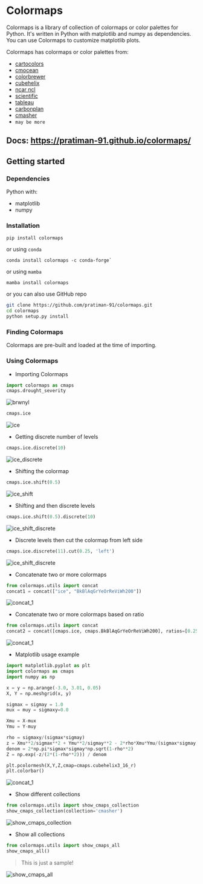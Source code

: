 # Colormaps
<!--- {: .fs-9 } -->

Colormaps is a library of collection of colormaps or color palettes for Python. It's written in Python with matplotlib and numpy as dependencies. You can use Colormaps to customize matplotlib plots.
<!---{: .fs-6 .fw-300 } -->

Colormaps has colormaps or color palettes from:

- [cartocolors](https://pratiman-91.github.io/colormaps/docs/cartocolors) 
- [cmocean](https://pratiman-91.github.io/colormaps/docs/cmocean)
- [colorbrewer](https://pratiman-91.github.io/colormaps/docs/colorbrewer)
- [cubehelix](https://pratiman-91.github.io/colormaps/docs/cubehelix)
- [ncar ncl](https://pratiman-91.github.io/colormaps/docs/ncar_ncl)
- [scientific](https://pratiman-91.github.io/colormaps/docs/scientific)
- [tableau](https://pratiman-91.github.io/colormaps/docs/tableau)
- [carbonplan](https://pratiman-91.github.io/colormaps/docs/carbonplan)
- [cmasher](https://pratiman-91.github.io/colormaps/docs/cmasher)
- `may be more`

Docs: https://pratiman-91.github.io/colormaps/
---

## Getting started

### Dependencies

Python with:

- matplotlib
- numpy

### Installation

```
pip install colormaps
```

or using `conda`

```
conda install colormaps -c conda-forge`
```

or using `mamba`

```
mamba install colormaps
```

or you can also use GitHub repo

```bash
git clone https://github.com/pratiman-91/colormaps.git
cd colormaps
python setup.py install
```

### Finding Colormaps

Colormaps are pre-built and loaded at the time of importing. 

### Using Colormaps

- Importing Colormaps

```python
import colormaps as cmaps
cmaps.drought_severity
```

![brwnyl](https://pratiman-91.github.io/colormaps/assets/images/ncar_ncl/drought_severity.png)

```python
cmaps.ice
```
![ice](https://pratiman-91.github.io/colormaps/assets/images/cmocean/ice.png)

- Getting discrete number of levels

```python
cmaps.ice.discrete(10)
```

![ice_discrete](https://pratiman-91.github.io/colormaps/assets/images/demo/ice_discrete_10.png)

- Shifting the colormap

```python
cmaps.ice.shift(0.5)
```

![ice_shift](https://pratiman-91.github.io/colormaps/assets/images/demo/ice_shift_0_5.png)

- Shifting and then discrete levels

```python
cmaps.ice.shift(0.5).discrete(10)
```

![ice_shift_discrete](https://pratiman-91.github.io/colormaps/assets/images/demo/ice_shift_0_5_discrete_10.png)

- Discrete levels then cut the colormap from left side

```python
cmaps.ice.discrete(11).cut(0.25, 'left')
```

![ice_shift_discrete](https://pratiman-91.github.io/colormaps/assets/images/demo/ice_discrete_11_cut_0.25.png)

- Concatenate two or more colormaps

```python
from colormaps.utils import concat
concat1 = concat(["ice", "BkBlAqGrYeOrReViWh200"])
```

![concat_1](https://pratiman-91.github.io/colormaps/assets/images/demo/concat_1.png)

- Concatenate two or more colormaps based on ratio

```python
from colormaps.utils import concat
concat2 = concat([cmaps.ice, cmaps.BkBlAqGrYeOrReViWh200], ratios=[0.25,0.75])
```

![concat_1](https://pratiman-91.github.io/colormaps/assets/images/demo/concat_2.png)

- Matplotlib usage example

```python
import matplotlib.pyplot as plt
import colormaps as cmaps
import numpy as np

x = y = np.arange(-3.0, 3.01, 0.05)
X, Y = np.meshgrid(x, y)

sigmax = sigmay = 1.0
mux = muy = sigmaxy=0.0

Xmu = X-mux
Ymu = Y-muy

rho = sigmaxy/(sigmax*sigmay)
z = Xmu**2/sigmax**2 + Ymu**2/sigmay**2 - 2*rho*Xmu*Ymu/(sigmax*sigmay)
denom = 2*np.pi*sigmax*sigmay*np.sqrt(1-rho**2)
Z = np.exp(-z/(2*(1-rho**2))) / denom

plt.pcolormesh(X,Y,Z,cmap=cmaps.cubehelix3_16_r)
plt.colorbar()
```

![concat_1](https://pratiman-91.github.io/colormaps/assets/images/demo/matplotlib_1.png)

- Show different collections

```python
from colormaps.utils import show_cmaps_collection
show_cmaps_collection(collection='cmasher')

```

![show_cmaps_collection](https://pratiman-91.github.io/colormaps/assets/images/demo/show_cmaps_collection.png)

- Show all collections

```python
from colormaps.utils import show_cmaps_all
show_cmaps_all()
```
> This is just a sample!

![show_cmaps_all](https://pratiman-91.github.io/colormaps/assets/images/demo/show_cmaps_all.png)
